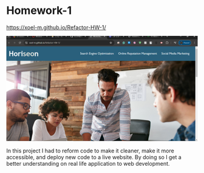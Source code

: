# Homework-1

https://xoel-m.github.io/Refactor-HW-1/

![alt text](image.png)

In this project I had to reform code to make it cleaner, make it more accessible, and deploy new code to a live website. By doing so I get a better understanding on real life application to web development.